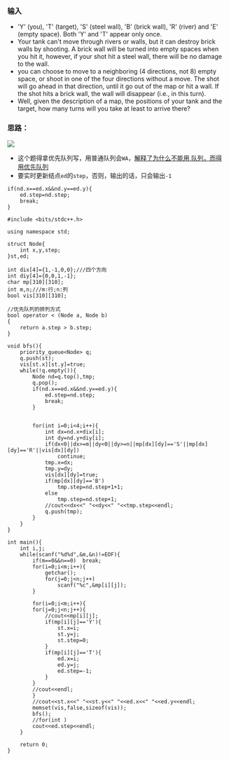 ### 输入
*  'Y' (you), 'T' (target), 'S' (steel wall), 'B' (brick wall), 'R' (river) and 'E' (empty space). Both 'Y' and 'T' appear only once. 
* Your tank can't move through rivers or walls, but it can destroy brick walls by shooting. A brick wall will be turned into empty spaces when you hit it, however, if your shot hit a steel wall, there will be no damage to the wall.
* you can choose to move to a neighboring (4 directions, not 8) empty space, or shoot in one of the four directions without a move. The shot will go ahead in that direction, until it go out of the map or hit a wall. If the shot hits a brick wall, the wall will disappear (i.e., in this turn).
* Well, given the description of a map, the positions of your tank and the target, how many turns will you take at least to arrive there?


### 思路：
![](https://github.com/xiean927/code/blob/master/Image/F%20Battle%20City.png)
* 这个题得拿优先队列写，用普通队列会```WA```，[解释了为什么不能用 队列，而得用优先队列](https://blog.csdn.net/smoggyxhdz/article/details/75670028)
* 要实时更新结点```ed```的```step```，否则，输出的话，只会输出```-1```
```
if(nd.x==ed.x&&nd.y==ed.y){
    ed.step=nd.step;
    break;
}
```

```
#include <bits/stdc++.h>

using namespace std;

struct Node{
    int x,y,step;
}st,ed;

int dix[4]={1,-1,0,0};///四个方向
int diy[4]={0,0,1,-1};
char mp[310][310];
int m,n;///m:行;n:列
bool vis[310][310];

//优先队列的排列方式
bool operator < (Node a, Node b)
{
    return a.step > b.step;
}

void bfs(){
    priority_queue<Node> q;
    q.push(st);
    vis[st.x][st.y]=true;
    while(!q.empty()){
        Node nd=q.top(),tmp;
        q.pop();
        if(nd.x==ed.x&&nd.y==ed.y){
            ed.step=nd.step;
            break;
        }


        for(int i=0;i<4;i++){
            int dx=nd.x+dix[i];
            int dy=nd.y+diy[i];
            if(dx<0||dx>=m||dy<0||dy>=n||mp[dx][dy]=='S'||mp[dx][dy]=='R'||vis[dx][dy])
                continue;
            tmp.x=dx;
            tmp.y=dy;
            vis[dx][dy]=true;
            if(mp[dx][dy]=='B')
                tmp.step=nd.step+1+1;
            else
                tmp.step=nd.step+1;
            //cout<<dx<<" "<<dy<<" "<<tmp.step<<endl;
            q.push(tmp);
        }
    }
}

int main(){
    int i,j;
    while(scanf("%d%d",&m,&n)!=EOF){
        if(m==0&&n==0)  break;
        for(i=0;i<m;i++){
            getchar();
            for(j=0;j<n;j++)
                scanf("%c",&mp[i][j]);
        }

        for(i=0;i<m;i++){
        for(j=0;j<n;j++){
            //cout<<mp[i][j];
            if(mp[i][j]=='Y'){
                st.x=i;
                st.y=j;
                st.step=0;
            }
            if(mp[i][j]=='T'){
                ed.x=i;
                ed.y=j;
                ed.step=-1;
            }
        }
        //cout<<endl;
        }
        //cout<<st.x<<" "<<st.y<<" "<<ed.x<<" "<<ed.y<<endl;
        memset(vis,false,sizeof(vis));
        bfs();
        //for(int )
        cout<<ed.step<<endl;
    }

    return 0;
}


```
